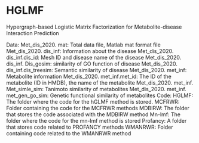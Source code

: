 # HGLMF
Hypergraph-based Logistic Matrix Factorization for Metabolite-disease Interaction Prediction

Data:
Met_dis_2020. mat: Total data file, Matlab mat format file
Met_dis_2020. dis_inf: Information about the disease
Met_dis_2020. dis_inf.dis_id: Mesh ID and disease name of the disease
Met_dis_2020. dis_inf. Dis_gosim: similarity of GO function of disease
Met_dis_2020. dis_inf.dis_treesim: Semantic similarity of disease
Met_dis_2020. met_inf: Metabolite information
Met_dis_2020. met_inf.met_id: The ID of the metabolite (ID in HMDB), the name of the metabolite
Met_dis_2020. met_inf. Met_simle_sim: Tanimoto similarity of metabolites
Met_dis_2020. met_inf. met_gen_go_sim: Genetic functional similarity of metabolites
Code:
HGLMF: The folder where the code for the hGLMF method is stored.
MCFRWR: Folder containing the code for the MCFRWR methods
MDBIRW: The folder that stores the code associated with the MDBIRW method
Mn-lmf: The folder where the code for the mn-lmf method is stored
Profancy: A folder that stores code related to PROFANCY methods
WMANRWR: Folder containing code related to the WMANRWR method

